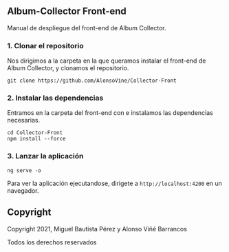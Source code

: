 ## Album-Collector Front-end

Manual de despliegue del front-end de Album Collector.




### 1. Clonar el repositorio

Nos dirigimos a la carpeta en la que queramos instalar el front-end de Album Collector, y clonamos el repositorio.

``````
git clone https://github.com/AlonsoVine/Collector-Front
``````



### 2. Instalar las dependencias

Entramos en la carpeta del front-end con e instalamos las dependencias necesarias.

````
cd Collector-Front
npm install --force
````



### 3. Lanzar la aplicación

````
ng serve -o
````



Para ver la aplicación ejecutandose, dirigete a  `http://localhost:4200`  en un navegador.



## Copyright

Copyright 2021, Miguel Bautista Pérez y Alonso Viñé Barrancos

Todos los derechos reservados